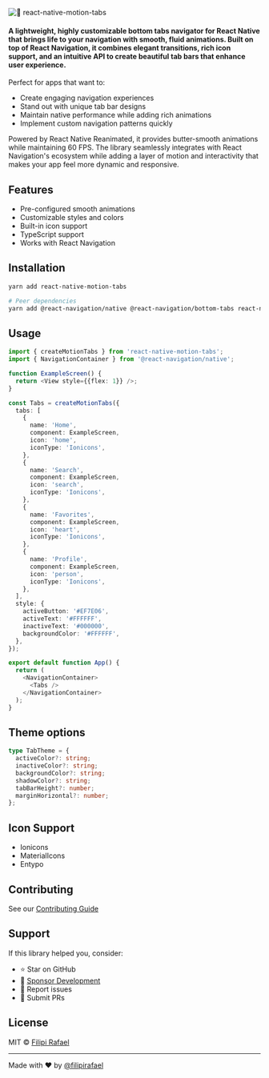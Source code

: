 ![🎨 react-native-motion-tabs](https://github.com/user-attachments/assets/34281713-08f3-4b82-ad10-9dcef10c9890)

#### A lightweight, highly customizable bottom tabs navigator for React Native that brings life to your navigation with smooth, fluid animations. Built on top of React Navigation, it combines elegant transitions, rich icon support, and an intuitive API to create beautiful tab bars that enhance user experience.

Perfect for apps that want to:

- Create engaging navigation experiences
- Stand out with unique tab bar designs
- Maintain native performance while adding rich animations
- Implement custom navigation patterns quickly

Powered by React Native Reanimated, it provides butter-smooth animations while maintaining 60 FPS. The library seamlessly integrates with React Navigation's ecosystem while adding a layer of motion and interactivity that makes your app feel more dynamic and responsive.

## Features

- Pre-configured smooth animations
- Customizable styles and colors
- Built-in icon support
- TypeScript support
- Works with React Navigation

## Installation

```bash
yarn add react-native-motion-tabs

# Peer dependencies
yarn add @react-navigation/native @react-navigation/bottom-tabs react-native-reanimated react-native-vector-icons react-native-screens react-native-safe-area-context
```

## Usage

```typescript
import { createMotionTabs } from 'react-native-motion-tabs';
import { NavigationContainer } from '@react-navigation/native';

function ExampleScreen() {
  return <View style={{flex: 1}} />;
}

const Tabs = createMotionTabs({
  tabs: [
    {
      name: 'Home',
      component: ExampleScreen,
      icon: 'home',
      iconType: 'Ionicons',
    },
    {
      name: 'Search',
      component: ExampleScreen,
      icon: 'search',
      iconType: 'Ionicons',
    },
    {
      name: 'Favorites',
      component: ExampleScreen,
      icon: 'heart',
      iconType: 'Ionicons',
    },
    {
      name: 'Profile',
      component: ExampleScreen,
      icon: 'person',
      iconType: 'Ionicons',
    },
  ],
  style: {
    activeButton: '#EF7E06',
    activeText: '#FFFFFF',
    inactiveText: '#000000',
    backgroundColor: '#FFFFFF',
  },
});

export default function App() {
  return (
    <NavigationContainer>
      <Tabs />
    </NavigationContainer>
  );
}
```

## Theme options

```typescript
type TabTheme = {
  activeColor?: string;
  inactiveColor?: string;
  backgroundColor?: string;
  shadowColor?: string;
  tabBarHeight?: number;
  marginHorizontal?: number;
};
```

## Icon Support

- Ionicons
- MaterialIcons
- Entypo

## Contributing

See our [Contributing Guide](CONTRIBUTING.md)

## Support

If this library helped you, consider:

- ⭐️ Star on GitHub
- 💖 [Sponsor Development](https://github.com/sponsors/filipirafael)
- 🐛 Report issues
- 🤝 Submit PRs

## License

MIT © [Filipi Rafael](https://github.com/filipirafael)

---

Made with ❤️ by [@filipirafael](https://x.com/filipiRafael3)
